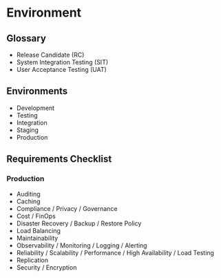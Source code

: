 # Environment

## Glossary

- Release Candidate (RC)
- System Integration Testing (SIT)
- User Acceptance Testing (UAT)

## Environments

- Development
- Testing
- Integration
- Staging
- Production

## Requirements Checklist

### Production

- Auditing
- Caching
- Compliance / Privacy / Governance
- Cost / FinOps
- Disaster Recovery / Backup / Restore Policy
- Load Balancing
- Maintainability
- Observability / Monitoring / Logging / Alerting
- Reliability / Scalability / Performance / High Availability / Load Testing
- Replication
- Security / Encryption
